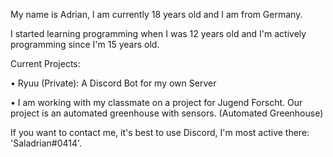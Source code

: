 My name is Adrian, I am currently 18 years old and I am from Germany.

I started learning programming when I was 12 years old and I'm actively programming since I'm 15 years old.

Current Projects:

• Ryuu (Private): A Discord Bot for my own Server

• I am working with my classmate on a project for Jugend Forscht. Our project is an automated greenhouse with sensors. (Automated Greenhouse)

If you want to contact me, it's best to use Discord, I'm most active there: 'Saladrian#0414'.
